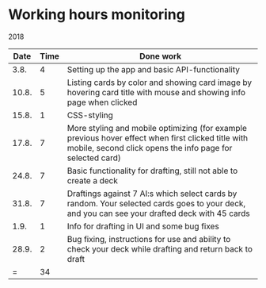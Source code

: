 # Working hours monitoring

2018

| Date  | Time | Done work |
|-------|------|-----------|
| 3.8.  | 4    | Setting up the app and basic API-functionality |
| 10.8. | 5    | Listing cards by color and showing card image by hovering card title with mouse and showing info page when clicked |
| 15.8. | 1	   | CSS-styling |
| 17.8. | 7    | More styling and mobile optimizing (for example previous hover effect when first clicked title with mobile, second click opens the info page for selected card) |
| 24.8. | 7    | Basic functionality for drafting, still not able to create a deck |
| 31.8. | 7	   | Draftings against 7 AI:s which select cards by random. Your selected cards goes to your deck, and you can see your drafted deck with 45 cards |
| 1.9.  | 1    | Info for drafting in UI and some bug fixes |
| 28.9. | 2    | Bug fixing, instructions for use and ability to check your deck while drafting and return back to draft |
|    =	| 34 | |